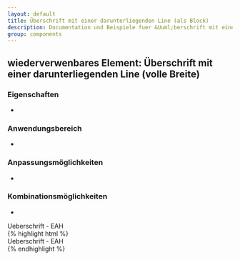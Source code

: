 ```yaml
---
layout: default
title: Überschrift mit einer darunterliegenden Line (als Block)
description: Documentation und Beispiele fuer &Uuml;berschrift mit einer darunterliegenden Line (volle Breite)
group: components
---
```


## wiederverwenbares Element: Überschrift mit einer darunterliegenden Line (volle Breite)
### Eigenschaften
*

### Anwendungsbereich
*

### Anpassungsmöglichkeiten
*

### Kombinationsmöglichkeiten
*

<!-- eah green -->
<section>
  <section class="headingUnderlineFullWidth-wrapper headingUnderlineFullWidth-green">
    <span class="title">Ueberschrift - EAH</span>
  </section>
</section>
{% highlight html %}
<section>
  <section class="headingUnderlineFullWidth-wrapper headingUnderlineFullWidth-green">
    <span class="title">Ueberschrift - EAH</span>
  </section>
</section>
{% endhighlight %}
